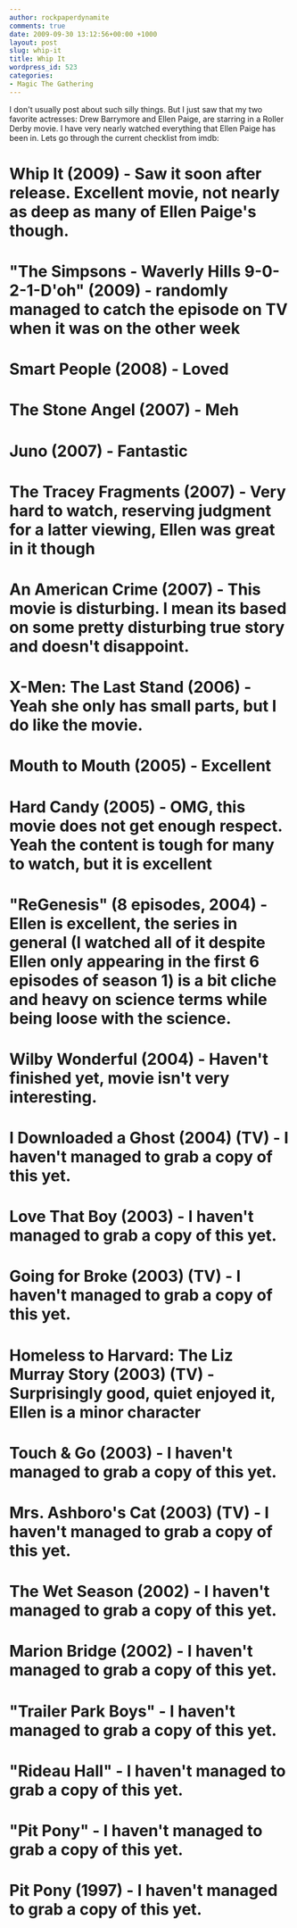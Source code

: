 ```yaml
---
author: rockpaperdynamite
comments: true
date: 2009-09-30 13:12:56+00:00 +1000
layout: post
slug: whip-it
title: Whip It
wordpress_id: 523
categories:
- Magic The Gathering
---
```


I don't usually post about such silly things. But I just saw that my two favorite actresses: Drew Barrymore and Ellen Paige, are starring in a Roller Derby movie.
I have very nearly watched everything that Ellen Paige has been in. Lets go through the current checklist from imdb:
# Whip It (2009) - Saw it soon after release. Excellent movie, not nearly as deep as many of Ellen Paige's though.
# "The Simpsons - Waverly Hills 9-0-2-1-D'oh" (2009) - randomly managed to catch the episode on TV when it was on the other week
# Smart People (2008) - Loved
# The Stone Angel (2007) - Meh
# Juno (2007) - Fantastic
# The Tracey Fragments (2007) - Very hard to watch, reserving judgment for a latter viewing, Ellen was great in it though
# An American Crime (2007) - This movie is disturbing. I mean its based on some pretty disturbing true story and doesn't disappoint.
# X-Men: The Last Stand (2006) - Yeah she only has small parts, but I do like the movie.
# Mouth to Mouth (2005) - Excellent
# Hard Candy (2005) - OMG, this movie does not get enough respect. Yeah the content is tough for many to watch, but it is excellent
# "ReGenesis" (8 episodes, 2004) - Ellen is excellent, the series in general (I watched all of it despite Ellen only appearing in the first 6 episodes of season 1) is a bit cliche and heavy on science terms while being loose with the science.
# Wilby Wonderful (2004) - Haven't finished yet, movie isn't very interesting.
# I Downloaded a Ghost (2004) (TV) - I haven't managed to grab a copy of this yet.
# Love That Boy (2003) - I haven't managed to grab a copy of this yet.
# Going for Broke (2003) (TV) - I haven't managed to grab a copy of this yet.
# Homeless to Harvard: The Liz Murray Story (2003) (TV) - Surprisingly good, quiet enjoyed it, Ellen is a minor character
# Touch & Go (2003) - I haven't managed to grab a copy of this yet.
# Mrs. Ashboro's Cat (2003) (TV) - I haven't managed to grab a copy of this yet.
# The Wet Season (2002) - I haven't managed to grab a copy of this yet.
# Marion Bridge (2002) - I haven't managed to grab a copy of this yet.
# "Trailer Park Boys" - I haven't managed to grab a copy of this yet.
# "Rideau Hall" - I haven't managed to grab a copy of this yet.
# "Pit Pony" - I haven't managed to grab a copy of this yet.
# Pit Pony (1997) - I haven't managed to grab a copy of this yet.
